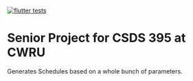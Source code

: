 [![flutter tests](https://github.com/InvincibleRMC/Senior-Project/actions/workflows/flutter_tests.yml/badge.svg)](https://github.com/InvincibleRMC/Senior-Project/actions/workflows/flutter_tests.yml)
# Senior Project for CSDS 395 at CWRU

Generates Schedules based on a whole bunch of parameters.
